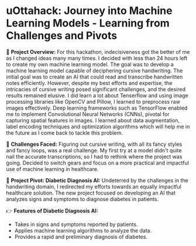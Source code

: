 # **uOttahack: Journey into Machine Learning Models - Learning from Challenges and Pivots**

🌟 **Project Overview:**
For this hackathon, indecisiveness got the better of me as I changed ideas many many times. I decided with less than 24 hours left to create my own machine learning model. The goal was to develop a machine learning model capable of deciphering cursive handwriting. The initial goal was to create an AI that could read and transcribe handwritten notes efficiently. However, despite my best efforts and expertise, the intricacies of cursive writing posed significant challenges, and the desired results remained elusive. I did learn a lot about Tenserflow and using image processing libraries like OpenCV and Pillow, I learned to preprocess raw images effectively. Deep learning frameworks such as TensorFlow enabled me to implement Convolutional Neural Networks (CNNs), pivotal for capturing spatial features in images. I learned about data augmentation, label encoding techniques and optimization algorithms which will help me in the future as I come back to tackle this problem.

🤔 **Challenges Faced:**
Figuring out cursive writing, with all its fancy styles and fancy loops, was a real challenge. My first try at a model didn't quite nail the accurate transcriptions, so I had to rethink where the project was going. Decided to switch gears and focus on a more practical and impactful use of machine learning in healthcare.

🚀 **Project Pivot: Diabetic Diagnosis AI:**
Undeterred by the challenges in the handwriting domain, I redirected my efforts towards an equally impactful healthcare solution. The new project focused on developing an AI that analyzes signs and symptoms to diagnose diabetes in patients.

👉 **Features of Diabetic Diagnosis AI:**
- Takes in signs and symptoms reported by patients.
- Applies machine learning algorithms to analyze the data.
- Provides a rapid and preliminary diagnosis of diabetes.
